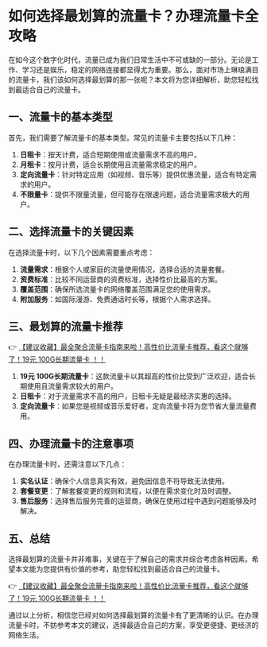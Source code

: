 # 如何选择最划算的流量卡？办理流量卡全攻略

在如今这个数字化时代，流量已成为我们日常生活中不可或缺的一部分。无论是工作、学习还是娱乐，稳定的网络连接都显得尤为重要。那么，面对市场上琳琅满目的流量卡，我们该如何选择最划算的那一张呢？本文将为您详细解析，助您轻松找到最适合自己的流量卡。

## 一、流量卡的基本类型

首先，我们需要了解流量卡的基本类型。常见的流量卡主要包括以下几种：

1. **日租卡**：按天计费，适合短期使用或流量需求不高的用户。
2. **月租卡**：按月计费，适合长期使用且流量需求稳定的用户。
3. **定向流量卡**：针对特定应用（如视频、音乐等）提供优惠流量，适合有特定需求的用户。
4. **不限量卡**：提供不限量流量，但可能存在限速问题，适合流量需求极大的用户。

## 二、选择流量卡的关键因素

在选择流量卡时，以下几个因素需要重点考虑：

1. **流量需求**：根据个人或家庭的流量使用情况，选择合适的流量套餐。
2. **资费标准**：比较不同运营商的资费标准，选择性价比最高的方案。
3. **覆盖范围**：确保所选流量卡的网络覆盖范围满足您的使用需求。
4. **附加服务**：如国际漫游、免费通话时长等，根据个人需求选择。

## 三、最划算的流量卡推荐

👉 [【建议收藏】最全聚合流量卡指南来啦！高性价比流量卡推荐，看这个就够了！19元 100G长期流量卡 ！！](https://bit.ly/Liuliangka)

1. **19元 100G长期流量卡**：这款流量卡以其超高的性价比受到广泛欢迎，适合长期使用且流量需求较大的用户。
2. **日租卡**：对于流量需求不高的用户，日租卡无疑是最经济实惠的选择。
3. **定向流量卡**：如果您是视频或音乐爱好者，定向流量卡将为您节省大量流量费用。

## 四、办理流量卡的注意事项

在办理流量卡时，还需注意以下几点：

1. **实名认证**：确保个人信息真实有效，避免因信息不符导致无法使用。
2. **套餐变更**：了解套餐变更的规则和流程，以便在需求变化时及时调整。
3. **售后服务**：选择售后服务完善的运营商，确保在使用过程中遇到问题能够及时解决。

## 五、总结

选择最划算的流量卡并非难事，关键在于了解自己的需求并综合考虑各种因素。希望本文能为您提供有价值的参考，助您轻松找到最适合自己的流量卡。

👉 [【建议收藏】最全聚合流量卡指南来啦！高性价比流量卡推荐，看这个就够了！19元 100G长期流量卡 ！！](https://bit.ly/Liuliangka)

通过以上分析，相信您已经对如何选择最划算的流量卡有了更清晰的认识。在办理流量卡时，不妨参考本文的建议，选择最适合自己的方案，享受更便捷、更经济的网络生活。